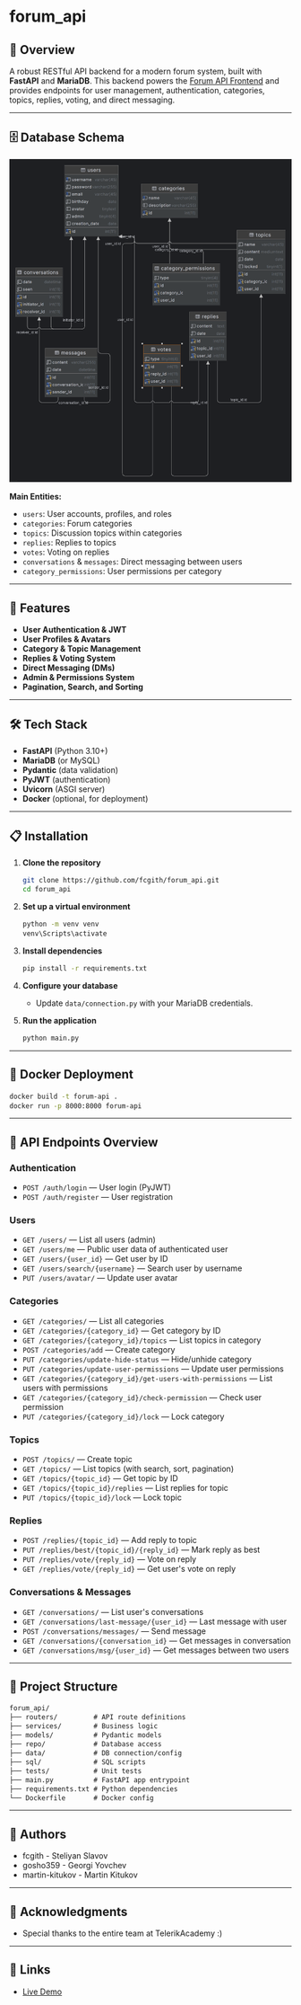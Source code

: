 # forum_api

## 📖 Overview
A robust RESTful API backend for a modern forum system, built with **FastAPI** and **MariaDB**. This backend powers the [Forum API Frontend](https://github.com/fcgith/forum_api_front_end) and provides endpoints for user management, authentication, categories, topics, replies, voting, and direct messaging.

---

## 🗄️ Database Schema

![Database Diagram](./DBimage.png)

**Main Entities:**
- `users`: User accounts, profiles, and roles
- `categories`: Forum categories
- `topics`: Discussion topics within categories
- `replies`: Replies to topics
- `votes`: Voting on replies
- `conversations` & `messages`: Direct messaging between users
- `category_permissions`: User permissions per category

---

## 🚀 Features

- **User Authentication & JWT**
- **User Profiles & Avatars**
- **Category & Topic Management**
- **Replies & Voting System**
- **Direct Messaging (DMs)**
- **Admin & Permissions System**
- **Pagination, Search, and Sorting**

---

## 🛠️ Tech Stack

- **FastAPI** (Python 3.10+)
- **MariaDB** (or MySQL)
- **Pydantic** (data validation)
- **PyJWT** (authentication)
- **Uvicorn** (ASGI server)
- **Docker** (optional, for deployment)

---

## 📋 Installation

1. **Clone the repository**
   ```sh
   git clone https://github.com/fcgith/forum_api.git
   cd forum_api
   ```

2. **Set up a virtual environment**
   ```sh
   python -m venv venv
   venv\Scripts\activate
   ```

3. **Install dependencies**
   ```sh
   pip install -r requirements.txt
   ```

4. **Configure your database**
   - Update `data/connection.py` with your MariaDB credentials.

5. **Run the application**
   ```sh
   python main.py
   ```

---

## 🐳 Docker Deployment

```sh
docker build -t forum-api . 
docker run -p 8000:8000 forum-api
```

---

## 🔗 API Endpoints Overview

### **Authentication**
- `POST /auth/login` — User login (PyJWT)
- `POST /auth/register` — User registration

### **Users**
- `GET /users/` — List all users (admin)
- `GET /users/me` — Public user data of authenticated user
- `GET /users/{user_id}` — Get user by ID
- `GET /users/search/{username}` — Search user by username
- `PUT /users/avatar/` — Update user avatar

### **Categories**
- `GET /categories/` — List all categories
- `GET /categories/{category_id}` — Get category by ID
- `GET /categories/{category_id}/topics` — List topics in category
- `POST /categories/add` — Create category
- `PUT /categories/update-hide-status` — Hide/unhide category
- `PUT /categories/update-user-permissions` — Update user permissions
- `GET /categories/{category_id}/get-users-with-permissions` — List users with permissions
- `GET /categories/{category_id}/check-permission` — Check user permission
- `PUT /categories/{category_id}/lock` — Lock category

### **Topics**
- `POST /topics/` — Create topic
- `GET /topics/` — List topics (with search, sort, pagination)
- `GET /topics/{topic_id}` — Get topic by ID
- `GET /topics/{topic_id}/replies` — List replies for topic
- `PUT /topics/{topic_id}/lock` — Lock topic

### **Replies**
- `POST /replies/{topic_id}` — Add reply to topic
- `PUT /replies/best/{topic_id}/{reply_id}` — Mark reply as best
- `PUT /replies/vote/{reply_id}` — Vote on reply
- `GET /replies/vote/{reply_id}` — Get user's vote on reply

### **Conversations & Messages**
- `GET /conversations/` — List user's conversations
- `GET /conversations/last-message/{user_id}` — Last message with user
- `POST /conversations/messages/` — Send message
- `GET /conversations/{conversation_id}` — Get messages in conversation
- `GET /conversations/msg/{user_id}` — Get messages between two users

---

## 📁 Project Structure

```
forum_api/
├── routers/         # API route definitions
├── services/        # Business logic
├── models/          # Pydantic models
├── repo/            # Database access
├── data/            # DB connection/config
├── sql/             # SQL scripts
├── tests/           # Unit tests
├── main.py          # FastAPI app entrypoint
├── requirements.txt # Python dependencies
└── Dockerfile       # Docker config
```

---

## 👥 Authors

- fcgith - Steliyan Slavov
- gosho359 - Georgi Yovchev
- martin-kitukov - Martin Kitukov

---

## 🙏 Acknowledgments

- Special thanks to the entire team at TelerikAcademy :)

---



## 🔗 Links


- [Live Demo](http://172.245.56.116:8080/)
